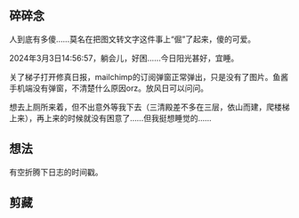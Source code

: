 ## 碎碎念

人到底有多傻……莫名在把图文转文字这件事上“倔”了起来，傻的可爱。

2024年3月3日14:56:57，躺会儿，好困……今日阳光甚好，宜睡。

关了梯子打开修真日报，mailchimp的订阅弹窗正常弹出，只是没有了图片。鱼酱手机端没有弹窗，不清楚什么原因orz。放风日可以问问。

想去上厕所来着，但不出意外等我下去（三清殿差不多在三层，依山而建，爬楼梯上来），再上来的时候就没有困意了……但我挺想睡觉的……

## 想法

有空折腾下日志的时间戳。

## 剪藏


